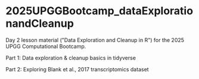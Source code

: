 # 2025UPGGBootcamp_dataExplorationandCleanup
Day 2 lesson material ("Data Exploration and Cleanup in R") for the 2025 UPGG Computational Bootcamp. 

Part 1: Data exploration & cleanup basics in tidyverse

Part 2: Exploring Blank et al., 2017 transcriptomics dataset
